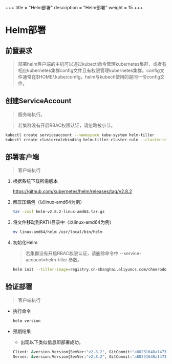 +++
title = "Helm部署"
description = "Helm部署"
weight = 15
+++

# Helm部署

## 前置要求

<blockquote class="warning">
部署helm客户端的主机可以通过kubectl命令管理kubernetes集群，或者有相应kubernetes集群config文件且有权限管理kubernetes集群。config文件通常在$HOME/.kube/config，helm与kubectl使用的是同一份config文件。
</blockquote>

## 创建ServiceAccount

<blockquote class="note">
服务端执行。
</blockquote>

<blockquote class="warning">
若集群没有开启RBAC权限认证，请忽略被小节。
</blockquote>

```bash
kubectl create serviceaccount --namespace kube-system helm-tiller
kubectl create clusterrolebinding helm-tiller-cluster-rule --clusterrole=cluster-admin --serviceaccount=kube-system:helm-tiller
```

## 部署客户端

<blockquote class="note">
客户端执行
</blockquote>

1. 根据系统下载所需版本  

    https://github.com/kubernetes/helm/releases/tag/v2.8.2
1. 解压压缩包（以linux-amd64为例）

    ```bash
    tar -zxvf helm-v2.8.2-linux-amd64.tar.gz
    ```
1. 将文件移动到PATH目录中（以linux-amd64为例）

    ```bash
    mv linux-amd64/helm /usr/local/bin/helm
    ```
1. 初始化Helm

    <blockquote class="warning">
    若集群没有开启RBAC权限认证，请删除命令中 --service-account=helm-tiller 参数。
    </blockquote>

    ```bash
    helm init --tiller-image=registry.cn-shanghai.aliyuncs.com/choerodon/tiller:v2.8.2 --stable-repo-url https://kubernetes.oss-cn-hangzhou.aliyuncs.com/charts --service-account=helm-tiller
    ```

## 验证部署

<blockquote class="note">
客户端执行
</blockquote>

- 执行命令

    ```bash
    helm version
    ```

- 预期结果
    - 出现以下类似信息即部署成功。
    
    ```bash
    Client: &version.Version{SemVer:"v2.8.2", GitCommit:"a80231648a1473929271764b920a8e346f6de844", GitTreeState:"clean"}
    Server: &version.Version{SemVer:"v2.8.2", GitCommit:"a80231648a1473929271764b920a8e346f6de844", GitTreeState:"clean"}
    ```